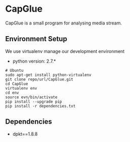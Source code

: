 # CapGlue
CapGlue is a small program for analysing media stream.

## Environment Setup
We use virtualenv manage our development environment

* python version: 2.7.*

```
# Ubuntu
sudo apt-get install python-virtualenv
git clone repo/url/CapGlue.git
cd CapGlue
virtualenv env
cd env
source evn/bin/activate
pip install --upgrade pip
pip install -r dependencies.txt
```

## Dependencies
* dpkt==1.8.8
